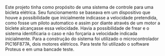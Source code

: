 Este projeto tinha como propósito de uma sistema de controle para uma bicleta elétrica. Seu funcionamento se baseava em um 
dispositivo que houve a possibilidade que inicialmente indicasse a velocidade pretendida, como fosse um piloto automatico e assim 
por diante através de um motor a biclete alcançasse essa
velocidade. Havia a possibilidade de frear e o sistema identificaria o caso e não forçaria a velocidade indicada inicialmente.
Para a construção do sistema foi utilizado o microcontrolador PIC16F877A, dois motores elétricos. Para teste foi utilizado o software
Proteus e em uma bancade teste.
